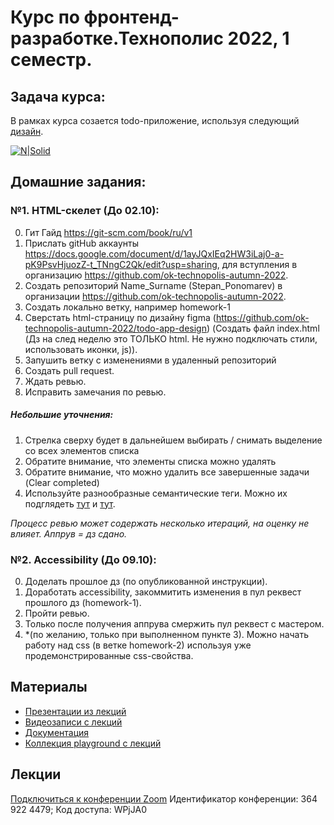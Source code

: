 # Курс по фронтенд-разработке.Технополис 2022, 1 семестр.

## Задача курса:
В рамках курса созается todo-приложение, используя следующий [дизайн](https://github.com/ok-technopolis-autumn-2022/todo-app-design).

[![N|Solid](https://raw.githubusercontent.com/ok-technopolis-autumn-2022/todo-app-design/master/todo.png?token=GHSAT0AAAAAABX6WEN74YU37H5O235IMKR4YZ37ORQ)](https://raw.githubusercontent.com/ok-technopolis-autumn-2022/todo-app-design/master/todo.png?token=GHSAT0AAAAAABX6WEN74YU37H5O235IMKR4YZ37ORQ)

## Домашние задания:
### №1. HTML-скелет (До 02.10):
0. Гит Гайд https://git-scm.com/book/ru/v1
1. Прислать gitHub аккаунты https://docs.google.com/document/d/1ayJQxIEq2HW3iLaj0-a-pK9PsvHjuozZ-t_TNngC2Qk/edit?usp=sharing, для вступления в организацию https://github.com/ok-technopolis-autumn-2022.
2. Создать репозиторий Name_Surname (Stepan_Ponomarev) в организации https://github.com/ok-technopolis-autumn-2022.
3. Создать локально ветку, например homework-1
4. Сверстать html-страницу по дизайну figma (https://github.com/ok-technopolis-autumn-2022/todo-app-design) (Создать файл index.html (Дз на след неделю это ТОЛЬКО html. Не нужно подключать стили, использовать иконки, js)).
5. Запушить ветку с изменениями в удаленный репозиторий
6. Создать pull request.
7. Ждать ревью.
8. Исправить замечания по ревью.

##### Небольшие уточнения: 
1) Стрелка сверху будет в дальнейшем выбирать / снимать выделение со всех элементов списка 
2) Обратите внимание, что элементы списка можно удалять 
3) Обратите внимание, что можно удалить все завершенные задачи (Clear completed) 
4) Используйте разнообразные семантические теги. Можно их подглядеть [тут](https://html5css.ru/html/html5_semantic_elements.php) и [тут](https://html5css.ru/tags/default.php). 

_Процесс ревью может содержать несколько итераций, на оценку не влияет. Аппрув = дз сдано._

### №2. Accessibility (До 09.10):
0. Доделать прошлое дз (по опубликованной инструкции).
1. Доработать accessibility, закоммитить изменения в пул реквест прошлого дз (homework-1).
2. Пройти ревью.
3. Только после получения аппрува смержить пул реквест с мастером.
4. *(по желанию, только при выполненном пункте 3). Можно начать работу над css (в ветке homework-2) используя уже продемонстрированные css-свойства.

## Материалы

- [Презентации из лекций](https://cloud.mail.ru/public/ritd/XDCUaqx9Q)
- [Видеозаписи с лекций](https://ok.ru/group/53245288710321/video/c10545073)
- [Документация](https://devdocs.io/)
- [Коллекция playground с лекций](https://codepen.io/collection/oEGEwZ)

## Лекции
[Подключиться к конференции Zoom](https://zoom.us/j/3649224479?pwd=QUZkMGdnL1BrQS9zQzhlOGsycVdzdz09)
Идентификатор конференции: 364 922 4479; Код доступа: WPjJA0
